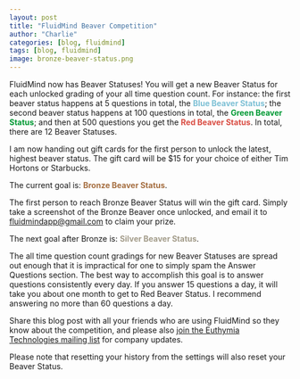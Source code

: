 ```yaml
---
layout: post
title: "FluidMind Beaver Competition"
author: "Charlie"
categories: [blog, fluidmind]
tags: [blog, fluidmind]
image: bronze-beaver-status.png
---
```


FluidMind now has Beaver Statuses! You will get a new Beaver Status for each unlocked grading of your all time question count. For instance: the first beaver status happens at 5 questions in total, the **<span style="color: #7dc0d5;">Blue Beaver Status</span>**; the second beaver status happens at 100 questions in total, the **<span style="color: #009933;">Green Beaver Status</span>**; and then at 500 questions you get the **<span style="color: #d94c42;">Red Beaver Status</span>**. In total, there are 12 Beaver Statuses.

I am now handing out gift cards for the first person to unlock the latest, highest beaver status. The gift card will be $15 for your choice of either Tim Hortons or Starbucks.

The current goal is: **<span style="color: #a56e40;">Bronze Beaver Status</span>**.

The first person to reach Bronze Beaver Status will win the gift card. Simply take a screenshot of the Bronze Beaver once unlocked, and email it to [fluidmindapp@gmail.com](mailto:fluidmindapp@gmail.com) to claim your prize.

The next goal after Bronze is: **<span style="color: #a39c8a;">Silver Beaver Status</span>**.

The all time question count gradings for new Beaver Statuses are spread out enough that it is impractical for one to simply spam the Answer Questions section. The best way to accomplish this goal is to answer questions consistently every day. If you answer 15 questions a day, it will take you about one month to get to Red Beaver Status. I recommend answering no more than 60 questions a day.

Share this blog post with all your friends who are using FluidMind so they know about the competition, and please also [join the Euthymia Technologies mailing list](https://docs.google.com/forms/d/e/1FAIpQLSc_UeuhWo5PDJP3sC0wEQucxTSzrpN8GuuRPuxWjNIUD_L_Gg/viewform) for company updates.

Please note that resetting your history from the settings will also reset your Beaver Status.
